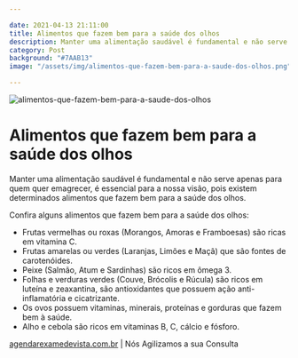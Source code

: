 ```yaml
---

date: 2021-04-13 21:11:00
title: Alimentos que fazem bem para a saúde dos olhos
description: Manter uma alimentação saudável é fundamental e não serve apenas para quem quer emagrecer, é essencial para a nossa visão, pois existem determinados alimentos que fazem bem para a saúde dos olhos.
category: Post
background: "#7AAB13"
image: "/assets/img/alimentos-que-fazem-bem-para-a-saude-dos-olhos.png"

---
```


![alimentos-que-fazem-bem-para-a-saude-dos-olhos](/assets/img/alimentos-que-fazem-bem-para-a-saude-dos-olhos.png)

# Alimentos que fazem bem para a saúde dos olhos

Manter uma alimentação saudável é fundamental e não serve apenas para quem quer emagrecer, é essencial para a nossa visão, pois existem determinados alimentos que fazem bem para a saúde dos olhos.

Confira alguns alimentos que fazem bem para a saúde dos olhos: 

- Frutas vermelhas ou roxas (Morangos, Amoras e Framboesas) são ricas em vitamina C.
- Frutas amarelas ou verdes (Laranjas, Limões e Maçã) que são fontes de carotenóides. 
- Peixe (Salmão, Atum e Sardinhas) são ricos em ômega 3.
- Folhas e verduras verdes (Couve, Brócolis e Rúcula) são ricos em luteína e zeaxantina, são antioxidantes que possuem ação anti-inflamatória e cicatrizante.
- Os ovos possuem vitaminas, minerais, proteínas e gorduras que fazem bem à saúde.
- Alho e cebola são ricos em vitaminas B, C, cálcio e fósforo.

[agendarexamedevista.com.br](https://www.agendarexamedevista.com.br) | Nós Agilizamos a sua Consulta

